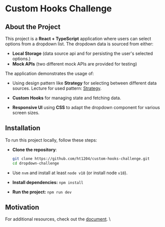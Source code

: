 # Custom Hooks Challenge

## About the Project

This project is a **React + TypeScript** application where users can select options from a dropdown list. The dropdown data is sourced from either:
- **Local Storage** (data source api and for persisting the user's selected options.)
- **Mock APIs** (two different mock APIs are provided for testing)

The application demonstrates the usage of:
- Using design pattern like **Strategy** for selecting between different data sources.
  Lecture for used pattern: [Strategy](https://refactoring.guru/design-patterns/strategy).

- **Custom Hooks** for managing state and fetching data.
- **Responsive UI** using **CSS** to adapt the dropdown component for various screen sizes.


## Installation

To run this project locally, follow these steps:

- **Clone the repository**:
   ```bash
   git clone https://github.com/ht1204/custom-hooks-challenge.git
   cd dropdown-challenge
   ```

- Use `nvm` and install at least `node v18` (or install node `v18`).

- **Install dependencies:** `npm install`
- **Run the project:** `npm run dev`

## Motivation

For additional resources, check out the [document](src/docs/custom_hooks_study-group.pdf). \


